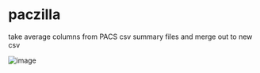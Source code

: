 # paczilla
take average columns from PACS csv summary files and merge out to new csv

![image](https://user-images.githubusercontent.com/7823147/185263995-6296e53c-1a1d-4449-bb04-d8e041bfbd0d.png)


